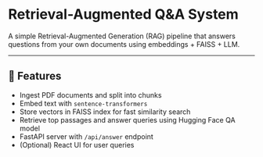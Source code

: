 # Retrieval-Augmented Q&A System

A simple Retrieval-Augmented Generation (RAG) pipeline that answers questions from your own documents using embeddings + FAISS + LLM.

---

## 📌 Features
- Ingest PDF documents and split into chunks
- Embed text with `sentence-transformers`
- Store vectors in FAISS index for fast similarity search
- Retrieve top passages and answer queries using Hugging Face QA model
- FastAPI server with `/api/answer` endpoint
- (Optional) React UI for user queries